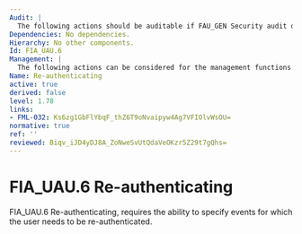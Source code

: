 ```yaml
---
Audit: |
  The following actions should be auditable if FAU_GEN Security audit data generation is included in the PP, PP-Module, functional package or ST: a) minimal: Failure of re-authentication; b) basic: All re-authentication attempts.
Dependencies: No dependencies.
Hierarchy: No other components.
Id: FIA_UAU.6
Management: |
  The following actions can be considered for the management functions in FMT: a) if an authorized administrator can request re-authentication, the management includes a re-authentication request.
Name: Re-authenticating
active: true
derived: false
level: 1.78
links:
- FML-032: Ks6zg1GbFlYbqF_thZ6T9oNvaipyw4Ag7VFIOlvWsOU=
normative: true
ref: ''
reviewed: Biqv_iJD4yDJ8A_ZoNweSvUtQdaVeOKzr5Z29t7gQhs=
---
```


# FIA_UAU.6 Re-authenticating

FIA_UAU.6 Re-authenticating, requires the ability to specify events for which the user needs to be re-authenticated.